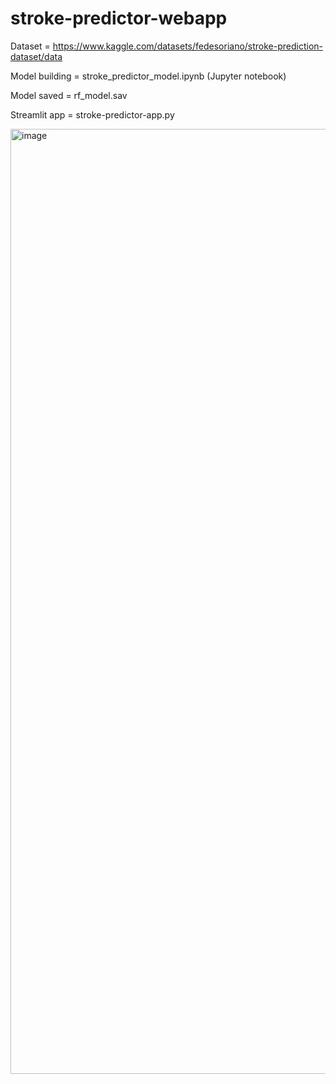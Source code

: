 # stroke-predictor-webapp

Dataset = https://www.kaggle.com/datasets/fedesoriano/stroke-prediction-dataset/data

Model building = stroke_predictor_model.ipynb (Jupyter notebook)

Model saved = rf_model.sav

Streamlit app = stroke-predictor-app.py

<img width="1512" alt="image" src="https://github.com/kunaltibe/stroke-predictor-webapp/assets/62512570/03d07dcb-a90a-46e4-afa3-9b06bc16c2dc">
